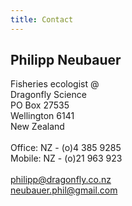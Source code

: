 ```yaml
---
title: Contact
---
```


Philipp Neubauer
---------------

Fisheries ecologist @ \
Dragonfly Science \
PO Box 27535  \
Wellington 6141 \
New Zealand \
\
Office: NZ - (o)4 385 9285 \
Mobile: NZ - (o)21 963 923 \
\
philipp@dragonfly.co.nz \
neubauer.phil@gmail.com